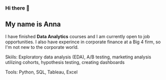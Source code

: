 ### Hi there 👋

## My name is Anna

I have finished **Data Analytics** courses and I am currently open to job opportunities. I also have experince in corporate finance at a Big 4 firm, so I'm not new to the corporate world.

Skiils: Exploratory data analysis (EDA), A/B testing, marketing analysis utilizing cohorts, hypothesis testing, creating dashboards

Tools: Python, SQL, Tableau, Excel
